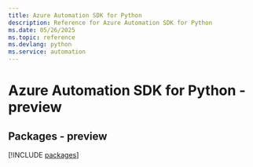 ```yaml
---
title: Azure Automation SDK for Python
description: Reference for Azure Automation SDK for Python
ms.date: 05/26/2025
ms.topic: reference
ms.devlang: python
ms.service: automation
---
```

# Azure Automation SDK for Python - preview
## Packages - preview
[!INCLUDE [packages](automation-index.md)]